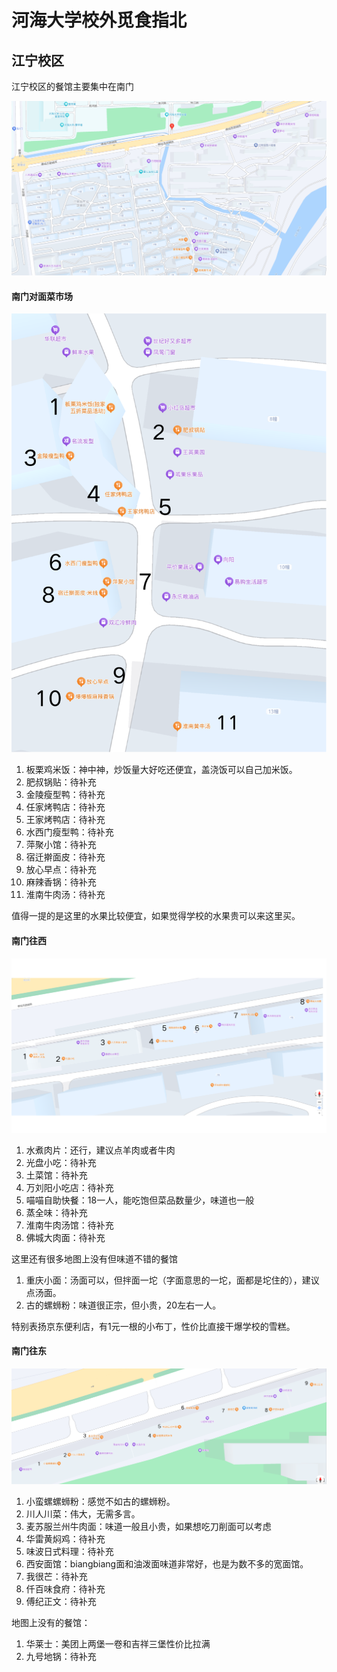 # 河海大学校外觅食指北

## 江宁校区

江宁校区的餐馆主要集中在南门

![南门概览](image/推荐的餐馆/整个南门.png)

#### 南门对面菜市场

![南门对面菜市场](image/推荐的餐馆/南门对面菜市场.png)

1. 板栗鸡米饭：神中神，炒饭量大好吃还便宜，盖浇饭可以自己加米饭。
2. 肥叔锅贴：待补充
3. 金陵瘦型鸭：待补充
4. 任家烤鸭店：待补充
5. 王家烤鸭店：待补充
6. 水西门瘦型鸭：待补充
7. 萍聚小馆：待补充
8. 宿迁擀面皮：待补充
9. 放心早点：待补充
10. 麻辣香锅：待补充
11. 淮南牛肉汤：待补充

值得一提的是这里的水果比较便宜，如果觉得学校的水果贵可以来这里买。

#### 南门往西

![南门往西](image/推荐的餐馆/南门往西.png)

1. 水煮肉片：还行，建议点羊肉或者牛肉
2. 光盘小吃：待补充
3. 土菜馆：待补充
4. 万刘阳小吃店：待补充
5. 喵喵自助快餐：18一人，能吃饱但菜品数量少，味道也一般
6. 蒸全味：待补充
7. 淮南牛肉汤馆：待补充
8. 佛城大肉面：待补充

这里还有很多地图上没有但味道不错的餐馆

1. 重庆小面：汤面可以，但拌面一坨（字面意思的一坨，面都是坨住的），建议点汤面。
2. 古的螺蛳粉：味道很正宗，但小贵，20左右一人。

特别表扬京东便利店，有1元一根的小布丁，性价比直接干爆学校的雪糕。

#### 南门往东

![南门往东](image/推荐的餐馆/南门往东.png)

1. 小蛮螺螺蛳粉：感觉不如古的螺蛳粉。
2. 川人川菜：伟大，无需多言。
3. 麦苏服兰州牛肉面：味道一般且小贵，如果想吃刀削面可以考虑
4. 华雷黄焖鸡：待补充
5. 味波日式料理：待补充
6. 西安面馆：biangbiang面和油泼面味道非常好，也是为数不多的宽面馆。
7. 我很芒：待补充
8. 仟百味食府：待补充
9. 傅纪正文：待补充

地图上没有的餐馆：

1. 华莱士：美团上两堡一卷和吉祥三堡性价比拉满
2. 九号地锅：待补充
